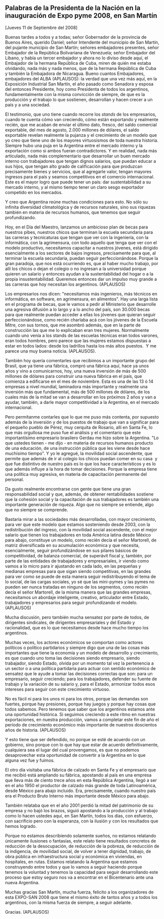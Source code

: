 Palabras de la Presidenta de la Nación en la inauguración de Expo pyme 2008, en San Martín
------------------------------------------------------------------------------------------

[Jueves 11 de Septiembre del 2008]

Buenas tardes a todos y a todas; señor Gobernador de la provincia de
Buenos Aires, querido Daniel; señor Intendente del municipio de San
Martín, del pujante municipio de San Martín; señores embajadores
presentes, señor Embajador de la República Bolivariana de Venezuela;
señor Embajador del Líbano, y había un tercer embajador y ahora no lo
diviso desde aquí, el Embajador de la hermana República de Cuba, miren
de quién me estaba olvidando, nada más y nada menos, que de la hermana
República de Cuba y también la Embajadora de Nicaragua. Bueno cuantos
Embajadores, embajadores del ALBA (APLAUSOS): la verdad que una vez más
aquí, en la Exposición Industrial San Martín, el año pasado como
Senadora y esposa del entonces Presidente, hoy como Presidenta de todos
los argentinos, fundamentalmente con la misma convicción de siempre, de
que es la producción y el trabajo lo que sostienen, desarrollan y hacen
crecer a un país y a una sociedad.

El testimonio, que uno tiene cuando recorre los *stands* de los
empresarios, cuando te cuenta cómo van creciendo, cómo están exportando
y realmente recién, que me acaban de enviar el último dato, fresco, del
saldo comercial exportable, del mes de agosto, 2.000 millones de
dólares, el saldo exportable revelan realmente la pujanza y el
crecimiento de un modelo que yo creo que tiene uno de los mayores
virtuosismos de toda nuestra historia. Siempre hubo una puja en la
Argentina entre el mercado interno y la exportación como si ambos fueran
contradictores. Y en realidad, nada más articulado, nada más
complementario que desarrollar un buen mercado interno con trabajadores
que tengan dignos salarios, que puedan educar a sus hijos, que tengan
alto grado de calificación para que produzcan precisamente bienes y
servicios, que al agregarle valor, tengan mayores ingresos para el país
y seamos competitivos en el comercio internacional. Este es el mayor
logro que puede tener un país: dar sustentabilidad a su mercado interno,
y al mismo tiempo tener un claro sesgo exportador competido en los
mercados.

Y creo que Argentina reúne muchas condiciones para esto. No sólo su
infinita diversidad climatológica y de recursos naturales, sino sus
riquezas también en materia de recursos humanos, que tenemos que seguir
profundizando.

Hoy, en el Día del Maestro, lanzamos un ambicioso plan de becas para
nuestros pibes, nuestros chicos que terminan la escuela secundaria para
las carreras y tecnicaturas que tengan que ver con la ingeniería, con la
informática, con la agrimensura, con todo aquello que tenga que ver con
el modelo productivo, necesitamos capacitar a nuestros jóvenes, está
dirigido esencialmente a los sectores de bajos ingresos, precisamente
para que, al terminar la escuela secundaria, puedan seguir
perfeccionándose. Porque la gran paradoja, que nos está ocurriendo es,
que al haber mucho trabajo, por allí los chicos o dejan el colegio o no
ingresan a la universidad porque quieren un salario y entonces ayudan a
la sustentabilidad del hogar o a la propia insustentabilidad. Queremos
entonces dar un impulso muy grande a las carreras que hoy necesitan los
argentinos. (APLAUSOS)

Los empresarios nos dicen: "necesitamos más ingenieros, más técnicos en
informática, en software, en agrimensura, en alimentos". Hay una larga
lista en el programa de becas, que le vamos a pedir al Ministerio que
desarrolle una agresiva difusión a lo largo y a lo ancho del país, son
30.000 becas para que realmente puedan acceder a ellas los jóvenes que
quieran seguir perfeccionándose, como recién charlaba acá con los
jóvenes de la Escuela Mitre, con sus tornos, que me asombró además, que
en la parte de construcción las que me lo explicaban eran tres mujeres.
Normalmente cuando uno venía a los stands de las escuelas técnicas eran
todos varones, eran todos hombres, pero parece que las mujeres estamos
dispuestas a estar en todos lados: desde los ladrillos hasta los más
altos puestos.  Y me parece una muy buena noticia. (APLAUSOS).

Tambièn hoy quería comentarles que recibimos a un importante grupo del
Brasil, que ya tiene una fábrica, compró una fábrica aquí, hace ya unos
años y vino a comunicarnos, hoy, una nueva inversión de más de 500
millones de dólares para construir una nueva fábrica en el país, que
comienza a edificarse en el mes de noviembre. Esta es una de las 13 ó 14
empresas a nivel mundial, laminadora más importante y realmente una
inversión más que fundamental, más de 500 millones de dólares, de los
cuales más de la mitad se van a desarrollar en los próximos 2 años y van
a ayudar, también, a darle mayor competitividad a la Argentina, en el
mercado internacional.

Pero permítanme contarles que lo que me puso más contenta, por supuesto
además de la inversión y de los puestos de trabajo que van a significar
para el pequeño pueblo de Pérez, muy cerquita de Rosario, allí en Santa
Fe, lo que más orgullosa me puso fue el análisis y el comentario que
este importantísimo empresario brasilero Gerdau me hizo sobre la
Argentina. "Lo que ustedes tienen - me dijo - en materia de recursos
humanos producto de una educación, de una instrucción pública que les
viene desde hace muchísimo tiempo". Y yo le agregué, la movilidad social
ascendente, que permite que además de ir al colegio los chicos puedan
comer en su casa  y que fue distintivo de nuestro país es lo que los
hace característicos y es lo que además influye a la hora de tomar
decisiones. Porque la empresa tiene una política muy agresiva, en
materia de capacitación permanente del personal.

Da gusto realmente encontrarse con gente que tiene una gran
responsabilidad social y que, además, de obtener rentabilidades sostiene
que la cohesión social y la capacitación de sus trabajadores es también
una importante generación de riqueza. Algo que no siempre se entiende,
algo que no siempre se comprende.

Bastaría mirar a las sociedades más desarrolladas, con mayor
crecimiento, para ver que este modelo que estamos sosteniendo desde
2003, con la redistribución del ingreso, con la movilidad social
ascendente, con el mejor salario que tienen los trabajadores en toda
América latina desde México para abajo, constituye un modelo, como
recién decía el señor Martorell, de matriz diversificada en su
acumulación económica y que necesita, esencialmente, seguir
profundizándose en sus pilares básicos de competitividad, de balanza
comercial, de superávit fiscal y, también, por parte de las entidades de
trabajadores y empresariales, ir viendo como vamos a lo micro para ir
ajustando en cada lado, en las pequeñas y medianas empresas para que
sigan siendo competitivas, en las grandes para ver como se puede de esta
manera seguir redistribuyendo el tema de lo social, de las cargas
sociales, yo sé que las mini-pymes y las pymes no pueden ser nunca
tratadas en ninguno de los segmentos, como recién decía el señor
Martorell, de la misma manera que las grandes empresas, necesitamos un
abordaje inteligente, creativo, articulador entre Estado, trabajadores y
empresarios para seguir profundizando el modelo. (APLAUSOS)

Mucha discusión, pero también mucha sensatez por parte de todos, de
dirigentes sindicales, de dirigentes empresariales y del Estado y
racionalidad, que es lo que necesitamos desde hace mucho tiempo los
argentinos.

Muchas veces, los actores económicos se comportan como actores políticos
o político partidarios y siempre digo que una de las cosas más
importantes que tiene la economía y un modelo de desarrollo y
crecimiento, es que cuando uno toma las decisiones siendo empresario,
siendo trabajador, siendo Estado, olvida por un momento tal vez la
pertenencia a un sector o a una política partidaria para actuar con
sentido económico de sensatez que le ayude a tomar las decisiones
correctas que son: para un empresario, seguir creciendo; para los
trabajadores, defender su fuente de trabajo y la variación de su salario
y, para el Estado, armonizar todos esos intereses para seguir con este
crecimiento virtuoso.

No es fácil ni para los unos ni para los otros, porque las demandas son
fuertes, porque hay presiones, porque hay juegos y porque hay cosas que
todos sabemos. Pero tenemos que saber que los argentinos estamos ante
una oportunidad histórica. Si seguimos creciendo a este ritmo en
nuestras exportaciones, en nuestra producción, vamos a completar este
fin de año el período de crecimiento económico más importante de
nuestros doscientos años de historia. (APLAUSOS)

Y esto tiene que ser defendido, no porque se esté de acuerdo con un
gobierno, sino porque con lo que hay que estar de acuerdo
definitivamente, cualquiera sea el lugar del cual provengamos, es que no
podemos desaprovechar esta oportunidad de convertir a la Argentina en lo
que alguna vez fue y fuimos.

El otro día visitaba una fábrica de calzado en Santa Fe y el empresario
que me recibió está ampliando su fábrica, apostando al país en una
empresa que lleva más de ciento trece años en esta República Argentina,
llegó a ser en el año 1950 el productor de calzado más grande de toda
Latinoamérica, desde México para abajo incluido. Era, precisamente,
cuando nuestro país era el Producto Bruto Interno más importante desde
México para abajo.

También relataba que en el año 2001 perdió la mitad del patrimonio de su
empresa y no bajó los brazos, siguió apostando a la producción y al
trabajo como lo hacen ustedes aquí, en San Martín, todos los días, con
esfuerzo, con sacrificio pero con la esperanza, con la ilusión y con los
resultados que hemos logrado.

Porque no estamos describiendo solamente sueños, no estamos relatando
únicamente ilusiones o fantasías, este relato tiene resultados concretos
de reducción de la desocupación, de reducción de la pobreza, de
reducción de la indigencia, de movilidad social, de volver a tener
dignidad, trabajo, de obra pública en infraestructura social y económica
en viviendas, en hospitales, en rutas. Estamos relatando la Argentina
que estamos construyendo entre todos y que lo vamos a seguir haciendo
porque tenemos la voluntad y tenemos la capacidad para seguir
desarrollando este proceso que estoy seguro nos va a encontrar en el
Bicentenario ante una nueva Argentina.

Muchas gracias San Martín, mucha fuerza, felicito a los organizadores de
esta EXPO-SAN 2008 que tiene el mismo éxito de tantos años y a todos los
argentinos, con la misma fuerza de siempre, a seguir adelante.

Gracias. (APLAUSOS)
